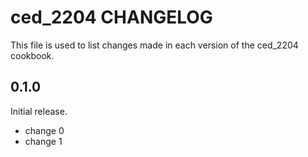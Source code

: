 # ced_2204 CHANGELOG

This file is used to list changes made in each version of the ced_2204 cookbook.

## 0.1.0

Initial release.

- change 0
- change 1
